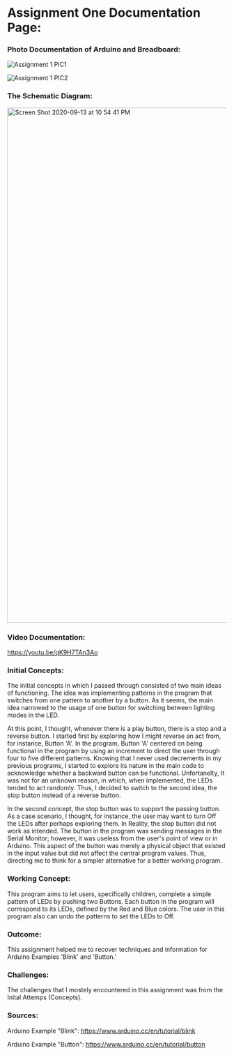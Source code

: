 # Assignment One Documentation Page:

### Photo Documentation of Arduino and Breadboard:

![Assignment 1 PIC1](https://user-images.githubusercontent.com/60816393/93029214-9d84b200-f62a-11ea-9e1b-59a120c0da26.jpeg)

![Assignment 1 PIC2](https://user-images.githubusercontent.com/60816393/93029215-a1183900-f62a-11ea-9aae-2e500fb228f4.jpeg)

### The Schematic Diagram:

<img width="1183" alt="Screen Shot 2020-09-13 at 10 54 41 PM" src="https://user-images.githubusercontent.com/60816393/93026055-31974f00-f614-11ea-94b3-636aa2f637d7.png">

### Video Documentation:

https://youtu.be/qK9H7TAn3Ao

### Initial Concepts:

The initial concepts in which I passed through consisted of two main ideas of functioning. The idea was implementing patterns in the program that switches from one pattern to another by a button. As it seems, the main idea narrowed to the usage of one button for switching between lighting modes in the LED. 

At this point, I thought, whenever there is a play button, there is a stop and a reverse button. I started first by exploring how I might reverse an act from, for instance, Button 'A'. In the program, Button 'A' centered on being functional in the program by using an increment to direct the user through four to five different patterns. Knowing that I never used decrements in my previous programs, I started to explore its nature in the main code to acknowledge whether a backward button can be functional. Unfortanelty, It was not for an unknown reason, in which, when implemented, the LEDs tended to act randomly. Thus, I decided to switch to the second idea, the stop button instead of a reverse button.

In the second concept, the stop button was to support the passing button. As a case scenario, I thought, for instance, the user may want to turn Off the LEDs after perhaps exploring them. In Reality, the stop button did not work as intended. The button in the program was sending messages in the Serial Monitor; however, it was useless from the user's point of view or in Arduino. This aspect of the button was merely a physical object that existed in the input value but did not affect the central program values. Thus, directing me to think for a simpler alternative for a better working program.

### Working Concept:

This program aims to let users, specifically children, complete a simple pattern of LEDs by pushing two Buttons. Each button in the program will correspond to its LEDs, defined by the Red and Blue colors. The user in this program also can undo the patterns to set the LEDs to Off.
### Outcome:

This assignment helped me to recover techniques and information for Arduino Examples 'Blink' and 'Button.'

### Challenges:

The challenges that I mostely encountered in this assignment was from the Inital Attemps (Concepts).

### Sources:

Arduino Example "Blink":
https://www.arduino.cc/en/tutorial/blink

Arduino Example "Button":
https://www.arduino.cc/en/tutorial/button
